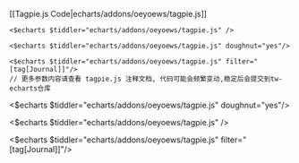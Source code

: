 [[Tagpie.js Code|echarts/addons/oeyoews/tagpie.js]]

```wikitex
<$echarts $tiddler="echarts/addons/oeyoews/tagpie.js" />

<$echarts $tiddler="echarts/addons/oeyoews/tagpie.js" doughnut="yes"/>

<$echarts $tiddler="echarts/addons/oeyoews/tagpie.js" filter="[tag[Journal]]"/>
// 更多参数内容请查看 tagpie.js 注释文档, 代码可能会频繁变动,稳定后会提交到tw-echarts仓库
```

<$echarts $tiddler="echarts/addons/oeyoews/tagpie.js" doughnut="yes"/>

<$echarts $tiddler="echarts/addons/oeyoews/tagpie.js" />


<$echarts $tiddler="echarts/addons/oeyoews/tagpie.js" filter="[tag[Journal]]"/>